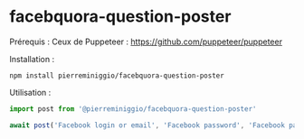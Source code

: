 # facebquora-question-poster

Prérequis :
Ceux de Puppeteer : https://github.com/puppeteer/puppeteer

Installation :
```
npm install pierreminiggio/facebquora-question-poster
```

Utilisation : 
```javascript
import post from '@pierreminiggio/facebquora-question-poster'

await post('Facebook login or email', 'Facebook password', 'Facebook page name', 'Post content')
```
